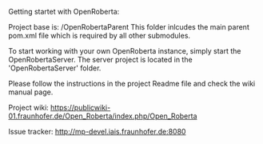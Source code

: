 Getting startet with OpenRoberta:

Project base is: /OpenRobertaParent
This folder inlcudes the main parent pom.xml file which is required by all other 
submodules. 

To start working with your own OpenRoberta instance, simply start the OpenRobertaServer.
The server project is located in the 'OpenRobertaServer' folder.

Please follow the instructions in the project Readme file and check
the wiki manual page.

Project wiki:
https://publicwiki-01.fraunhofer.de/Open_Roberta/index.php/Open_Roberta

Issue tracker:
http://mp-devel.iais.fraunhofer.de:8080



